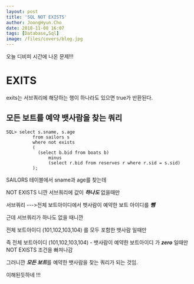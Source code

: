 ```yaml
---
layout: post
title: 'SQL NOT EXISTS'
author: JoongHyun.Cho
date: 2018-11-08 16:07
tags: [Database,Sql]
image: /files/covers/blog.jpg
---
```


오늘 디비피 시간에 나온 문제!!!

# EXITS

exits는 서브쿼리에 해당하는 행이 하나라도 있으면 true가 반환된다.
 
## 모든 보트를 예약 뱃사람을 찾는 쿼리

```
SQL> select s.sname, s.age
          from sailors s 
          where not exists
          (
            (select b.bid from boats b) 
                minus 
                (select r.bid from reserves r where r.sid = s.sid)
          );
```

SAILORS 테이블에서 sname과 age를 찾는데

NOT EXISTS 니깐 서브쿼리에 값이 ***하나도*** 없을때만

서브쿼리 --->전체 보트아이디에서 뱃사람이 예약한 보트 아이디를 ***뺌***

근데 서브쿼리가 하나도 없을 때니깐

전체 보트아이디 (101,102,103,104) 를 모두 포함한 뱃사람 일때만 

즉 전체 보트아이디 (101,102,103,104) - 뱃사람이 예약한 보트아이디 가 ***zero*** 일때만 NOT EXISTS 조건을 빠져나감

그러니깐 ***모든 보트***를 예약한 뱃사람을 찾는 쿼리가 되는 것임. 

이해된듯하네 !!!



 


